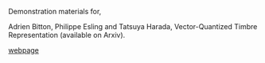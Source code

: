 Demonstration materials for,

Adrien Bitton, Philippe Esling and Tatsuya Harada, Vector-Quantized Timbre Representation (available on Arxiv).

[webpage](https://adrienchaton.github.io/VQ-VAE-timbre/)
